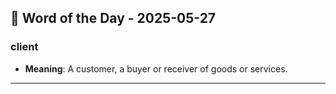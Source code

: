 ## 📅 Word of the Day - 2025-05-27

### **client**
- **Meaning**: A customer, a buyer or receiver of goods or services.

---
